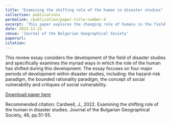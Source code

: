 ```yaml
---
title: "Examining the shifting role of the human in disaster studies"
collection: publications
permalink: /publication/paper-title-number-4
excerpt: 'This paper explores the changing role of humans in the field od disaster studies.'
date: 2022-11-22
venue: 'Journal of the Bulgarian Geographical Society'
paperurl: 
citation: 
---
```

This review essay considers the development of the field of disaster studies and specifically examines the myriad ways in which the role of the human has shifted during this development. The essay focuses on four major periods of development within disaster studies, including: the hazard-risk paradigm, the bounded rationality paradigm, the concept of social vulnerability and critiques of social vulnerability.

[Download paper here](http://jucardwell.github.io/files/human.pdf)

Recommended citation: Cardwell, J., 2022. Examining the shifting role of the human in disaster studies. Journal of the Bulgarian Geographical Society, 46, pp.51-55.